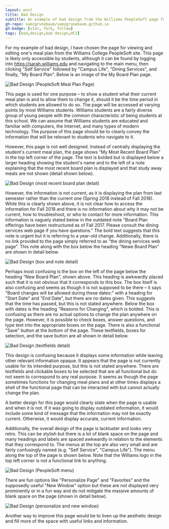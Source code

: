 ```yaml
---
layout: post
title: Bad Design
subtitle: An example of bad design from the Williams PeopleSoft page for changing meal plans
gh-repo: samzgrunebaum/samzgrunebaum.github.io
gh-badge: [star, fork, follow]
tags: [bad,design,bad design,HCI]
---
```


  For my example of bad design, I have chosen the page for viewing and editing one's meal plan from the Williams College PeopleSoft site. This page is likely only accessible by students, although it can be found by logging into <https://sarah.williams.edu> and navigating to the main menu, then clicking "Self Service" followed by "Campus Life", "Dining Services", and finally, "My Board Plan". Below is an image of the My Board Plan page. 

![Bad Design (PeopleSoft Meal Plan Page)](https://raw.githubusercontent.com/samzgrunebaum/samzgrunebaum.github.io/master/_posts/Screen%20Shot%202018-09-10%20at%205.00.25%20PM.png)

  This page is used for one purpose – to show a student what their current meal plan is and to allow them to change it, should it be the time period in which students are allowed to do so. The page will be accessed at varying points by most Williams students. Williams students are a fairly diverse group of young people with the common characteristic of being students at this school. We can assume that Williams students are educated and familiar with computers, the Internet, and many types of modern technology. The purpose of this page should be to clearly convey the information that will be relevant to students who navigate to it. 

  However, this page is not well designed. Instead of centrally displaying the student's current meal plan, the page shows "My Most Recent Board Plan" in the top left corner of the page. The text is bolded but is displayed below a larger heading showing the student's name and to the left of a note explaining that the most recent board plan is displayed and that study away meals are not shown (detail shown below). 
  
![Bad Design (most recent board plan detail)](https://raw.githubusercontent.com/samzgrunebaum/samzgrunebaum.github.io/master/_posts/Screen%20Shot%202018-09-10%20at%208.46.42%20PM.png)
  
  However, the information is not current, as it is displaying the plan from last semester rather than the current one (Spring 2018 instead of Fall 2018). While this is clearly shown above, it is not clear how to access the information for Fall 2018 and there is no information about why it may not be current, how to troubleshoot, or who to contact for more information. This information is vaguely stated below in the outdated note "Board Plan offerings have been restructured as of Fall 2017. Please consult the dining services web page if you have questions." The bold text suggests that this note is urgent but it is referring to a year-old change. Additionally, there is no link provided to the page simply referred to as "the dining services web page". This note along with the box below the heading "Newe Board Plan" are shown in detail below.
  
![Bad Design (box and note detail)](https://raw.githubusercontent.com/samzgrunebaum/samzgrunebaum.github.io/master/_posts/Screen%20Shot%202018-09-10%20at%208.56.08%20PM.png)
  
  Perhaps most confusing is the box on the left of the page below the heading "New Board Plan", shown above. This heading is awkwardly placed such that it is not obvious that it corresponds to this box. The box itself is also confusing and seems as though it is not supposed to be there – it says "Board changes will be allowed during these dates:" with a heading for "Start Date" and "End Date", but there are no dates given. This suggests that the time has passed, but this is not stated anywhere. Below the box with dates is the heading "Reasons for Changing", which is bolded. This is confusing as there are no actual options to change the plan anywhere on the page. However, it is possible to check boxes, answer questions, and type text into the appropriate boxes on the page. There is also a functional "Save" button at the bottom of the page. These textfields, boxes for selection, and the save button are all shown in detail below.
  
![Bad Design (textfields detail)](https://raw.githubusercontent.com/samzgrunebaum/samzgrunebaum.github.io/master/_posts/Screen%20Shot%202018-09-10%20at%208.47.04%20PM.png)
  
  This design is confusing because it displays some information while leaving other relevant information opaque. It appears that the page is not currently usable for its intended purpose, but this is not stated anywhere. There are textfields and clickable boxes to be selected that are all functional but do not seem to correspond to any real purpose. It seems as though the page sometimes functions for changing meal plans and at other times displays a shell of the functional page that can be interacted with but cannot actually change the plan.
  
  A better design for this page would clearly state when the page is usable and when it is not. If it was going to display outdated information, it would include some kind of message that the information may not be exactly current. Otherwise, it would display accurate, current information. 
  
  Additionally, the overall design of the page is lackluster and looks very retro. This can be stylish but there is a lot of blank space on the page and many headings and labels are spaced awkwardly in relation to the elements that they correspond to. The menus at the top are also very small and are fairly confusingly named (e.g. "Self Service", "Campus Life"). The menu along the top of the page is shown below. Note that the Williams logo in the top left corner is not a functional link to anything.
  
![Bad Design (PeopleSoft menu)](https://raw.githubusercontent.com/samzgrunebaum/samzgrunebaum.github.io/master/_posts/Screen%20Shot%202018-09-10%20at%208.47.17%20PM.png)
  
  There are fun options like "Personalize Page" and "Favorites" and the supposedly useful "New Window" option but these are not displayed very prominently or in a fun way and do not mitigate the massive amounts of blank space on the page (shown in detail below). 
  
![Bad Design (personalize and new window)](https://raw.githubusercontent.com/samzgrunebaum/samzgrunebaum.github.io/master/_posts/Screen%20Shot%202018-09-10%20at%208.47.11%20PM.png)  
  
  Another way to improve this page would be to liven up the aesthetic design and fill more of the space with useful links and information.
